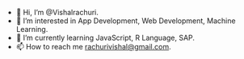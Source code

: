- 👋 Hi, I’m @Vishalrachuri.
- 👀 I’m interested in App Development, Web Development, Machine Learning.
- 🌱 I’m currently learning JavaScript, R Language, SAP. 
- 📫 How to reach me rachurivishal@gmail.com.

<!---
Vishalrachuri/Vishalrachuri is a ✨ special ✨ repository because its `README.md` (this file) appears on your GitHub profile.
You can click the Preview link to take a look at your changes.
--->
